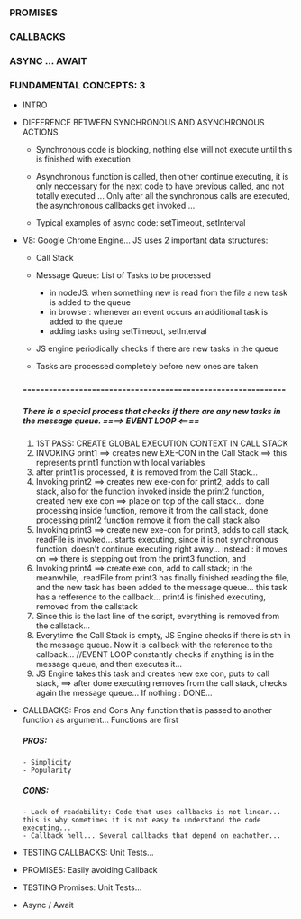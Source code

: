 ### PROMISES

### CALLBACKS

### ASYNC ... AWAIT

### FUNDAMENTAL CONCEPTS: 3

- INTRO

- DIFFERENCE BETWEEN SYNCHRONOUS AND ASYNCHRONOUS ACTIONS

  - Synchronous code is blocking, nothing else will not execute until this is finished with execution
  - Asynchronous function is called, then other continue executing, it is only neccessary for the next code to have previous called, and not totally executed
    ... Only after all the synchronous calls are executed, the asynchronous callbacks get invoked ...

  - Typical examples of async code: setTimeout, setInterval

* V8: Google Chrome Engine...
  JS uses 2 important data structures:

  - Call Stack
  - Message Queue: List of Tasks to be processed

    - in nodeJS: when something new is read from the file a new task is added to the queue
    - in browser: whenever an event occurs an additional task is added to the queue
    - adding tasks using setTimeout, setInterval

  - JS engine periodically checks if there are new tasks in the queue
  - Tasks are processed completely before new ones are taken

  ### -------------------------------------------------------------

  ##### There is a special process that checks if there are any new tasks in the message queue. ====> EVENT LOOP <====

  1. 1ST PASS: CREATE GLOBAL EXECUTION CONTEXT IN CALL STACK
  2. INVOKING print1 ==> creates new EXE-CON in the Call Stack ==> this represents print1 function with local variables
  3. after print1 is processed, it is removed from the Call Stack...
  4. Invoking print2 ==> creates new exe-con for print2, adds to call stack, also for the function invoked inside the print2 function, created new exe con ==> place on top of the call stack... done processing inside function, remove it from the call stack,
     done processing print2 function remove it from the call stack also
  5. Invoking print3 ==> create new exe-con for print3, adds to call stack, readFile is invoked... starts executing, since it is not synchronous function, doesn't continue executing right away... instead : it moves on ==>
     there is stepping out from the print3 function, and
  6. Invoking print4 ==> create exe con, add to call stack; in the meanwhile, .readFile from print3 has finally finished reading the file, and the new task has been added to the message queue... this task has a refference to the callback...
     print4 is finished executing, removed from the callstack
  7. Since this is the last line of the script, everything is removed from the callstack...
  8. Everytime the Call Stack is empty, JS Engine checks if there is sth in the message queue. Now it is callback with the reference to the callback...
     //EVENT LOOP constantly checks if anything is in the message queue, and then executes it...
  9. JS Engine takes this task and creates new exe con, puts to call stack, ==> after done executing removes from the call stack, checks again the message queue... If nothing : DONE...

- CALLBACKS: Pros and Cons
  Any function that is passed to another function as argument...
  Functions are first

  ##### PROS:

      - Simplicity
      - Popularity

  ##### CONS:

      - Lack of readability: Code that uses callbacks is not linear... this is why sometimes it is not easy to understand the code executing...
      - Callback hell... Several callbacks that depend on eachother...

- TESTING CALLBACKS: Unit Tests...

- PROMISES: Easily avoiding Callback

- TESTING Promises: Unit Tests...

- Async / Await
